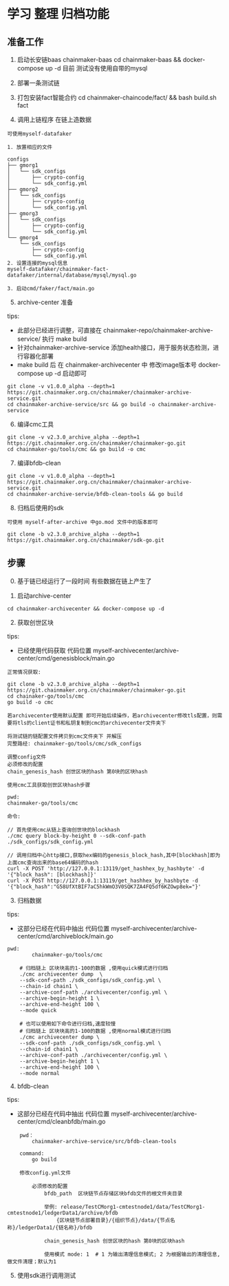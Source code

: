 # 学习 整理 归档功能

## 准备工作

1. 启动长安链baas chainmaker-baas
   cd chainmaker-baas && docker-compose up -d
   目前 测试没有使用自带的mysql

2. 部署一条测试链

3. 打包安装fact智能合约
   cd chainmaker-chaincode/fact/ && bash build.sh fact

4. 调用上链程序 在链上造数据

```text
可使用myself-datafaker 

1. 放置相应的文件

configs
├── gmorg1
│   └── sdk_configs
│       ├── crypto-config
│       └── sdk_config.yml
├── gmorg2
│   └── sdk_configs
│       ├── crypto-config
│       └── sdk_config.yml
├── gmorg3
│   └── sdk_configs
│       ├── crypto-config
│       └── sdk_config.yml
└── gmorg4
    └── sdk_configs
        ├── crypto-config
        └── sdk_config.yml
2. 设置连接的mysql信息
myself-datafaker/chainmaker-fact-datafaker/internal/database/mysql/mysql.go

3. 启动cmd/faker/fact/main.go

```

5. archive-center 准备

tips:

* 此部分已经进行调整，可直接在 chainmaker-repo/chainmaker-archive-service/ 执行 make build
* 针对chainmaker-archive-service 添加health接口，用于服务状态检测，进行容器化部署
* make build 后 在 chainmaker-archivecenter 中 修改image版本号 docker-compose up -d 启动即可

```shell
git clone -v v1.0.0_alpha --depth=1 https://git.chainmaker.org.cn/chainmaker/chainmaker-archive-service.git
cd chainmaker-archive-service/src && go build -o chainmaker-archive-service
```

6. 编译cmc工具

```shell
git clone -v v2.3.0_archive_alpha --depth=1 https://git.chainmaker.org.cn/chainmaker/chainmaker-go.git
cd chainmaker-go/tools/cmc && go build -o cmc
```

7. 编译bfdb-clean 

```shell
git clone -v v1.0.0_alpha --depth=1 https://git.chainmaker.org.cn/chainmaker/chainmaker-archive-service.git
cd chainmaker-archive-servie/bfdb-clean-tools && go build 
```

8. 归档后使用的sdk

```text
可使用 myself-after-archive 中go.mod 文件中的版本即可
```

```shell
git clone -b v2.3.0_archive_alpha --depth=1 https://git.chainmaker.org.cn/chainmaker/sdk-go.git
```

## 步骤
0. 基于链已经运行了一段时间 有些数据在链上产生了

1. 启动archive-center

```shell
cd chainmaker-archivecenter && docker-compose up -d 
```

2. 获取创世区块

tips:

* 已经使用代码获取 代码位置 myself-archivecenter/archive-center/cmd/genesisblock/main.go

```text
正常情况获取:

git clone -b v2.3.0_archive_alpha --depth=1 https://git.chainmaker.org.cn/chainmaker/chainmaker-go.git
cd chainaker-go/tools/cmc
go build -o cmc

若archivecenter使用默认配置 即可开始后续操作，若archivecenter修改tls配置，则需要将tls的client证书和私钥复制到cmc的archivecenter文件夹下

将测试链的链配置文件拷贝到cmc文件夹下 并解压
完整路经: chainmaker-go/tools/cmc/sdk_configs

调整config文件
必须修改的配置
chain_genesis_hash 创世区块的hash 第0块的区块hash

使用cmc工具获取创世区块hash步骤

pwd:
chainmaker-go/tools/cmc

命令:

// 首先使用cmc从链上查询创世块的blockhash
./cmc query block-by-height 0 --sdk-conf-path ./sdk_configs/sdk_config.yml

// 调用归档中心http接口,获取hex编码的genesis_block_hash,其中[blockhash]即为上面cmc查询出来的base64编码的hash
curl -X POST 'http://127.0.0.1:13119/get_hashhex_by_hashbyte' -d '{"block_hash": [blockhash]}'
curl -X POST http://127.0.0.1:13119/get_hashhex_by_hashbyte -d '{"block_hash":"G58UfXtBIF7aC5hkWmO3V0SQK7ZA4FQ5df6KZOwp8ek="}'
```

3. 归档数据

tips:
* 这部分已经在代码中抽出 代码位置 myself-archivecenter/archive-center/cmd/archiveblock/main.go

```text
pwd:
        chainmaker-go/tools/cmc

    # 归档链上 区块块高的1-100的数据 ,使用quick模式进行归档
    ./cmc archivecenter dump  \
    --sdk-conf-path ./sdk_configs/sdk_config.yml \
    --chain-id chain1 \
    --archive-conf-path ./archivecenter/config.yml \
    --archive-begin-height 1 \
    --archive-end-height 100 \
    --mode quick

    # 也可以使用如下命令进行归档,速度较慢
    # 归档链上 区块块高的1-100的数据 ,使用normal模式进行归档
    ./cmc archivecenter dump \
    --sdk-conf-path ./sdk_configs/sdk_config.yml \
    --chain-id chain1 \
    --archive-conf-path ./archivecenter/config.yml \
    --archive-begin-height 1 \
    --archive-end-height 100 \
    --mode normal

```

4. bfdb-clean

tips:
* 这部分已经在代码中抽出 代码位置 myself-archivecenter/archive-center/cmd/cleanbfdb/main.go

```text
    pwd：
        chainmaker-archive-service/src/bfdb-clean-tools

    command:
        go build

    修改config.yml文件

        必须修改的配置
            bfdb_path  区块链节点存储区块bfdb文件的根文件夹目录

            举例: release/TestCMorg1-cmtestnode1/data/TestCMorg1-cmtestnode1/ledgerData1/archive/bfdb
                {区块链节点部署目录}/{组织节点}/data/{节点名称}/ledgerData1/{链名称}/bfdb

            chain_genesis_hash 创世区块的hash 第0块的区块hash

            使用模式 mode: 1  # 1 为输出清理信息模式; 2 为根据输出的清理信息,做文件清理；默认为1
```

5. 使用sdk进行调用测试